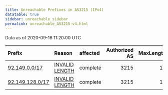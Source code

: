 ```yaml
---
title: Unreachable Prefixes in AS3215 (IPv4)
datatable: true
sidebar: unreachable_sidebar
permalink: unreachable_AS3215-v4.html
---
```


Data as of 2020-09-18 11:20:00 UTC


<div class="datatable-begin"></div>

| Prefix                                                   | Reason                                                                                                   | affected   |   Authorized AS |   MaxLength | Anchor                                         |   unreachable /24s |
|:---------------------------------------------------------|:---------------------------------------------------------------------------------------------------------|:-----------|----------------:|------------:|:-----------------------------------------------|-------------------:|
| [92.149.0.0/17](https://stat.ripe.net/92.149.0.0/17)     | [INVALID LENGTH](https://rpki-validator.ripe.net/announcement-preview?asn=AS3215&prefix=92.149.0.0/17)   | complete   |            3215 |          16 | [RIPE](unreachable_RIPE_NCC_RPKI_Root-v4.html) |                128 |
| [92.149.128.0/17](https://stat.ripe.net/92.149.128.0/17) | [INVALID LENGTH](https://rpki-validator.ripe.net/announcement-preview?asn=AS3215&prefix=92.149.128.0/17) | complete   |            3215 |          16 | [RIPE](unreachable_RIPE_NCC_RPKI_Root-v4.html) |                128 |

<div class="datatable-end"></div>